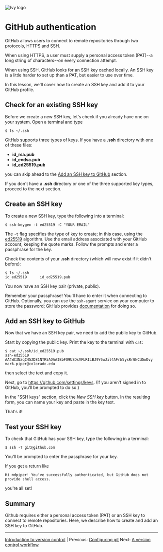 ![Ivy logo](https://raw.githubusercontent.com/csdms/project/main/assets/CSDMS-logo-color-tagline-hor.png)

# GitHub authentication

GitHub allows users to connect to remote repositories
through two protocols, HTTPS and SSH.

When using HTTPS,
a user must supply a personal access token (PAT)--a long string of characters--on
every connection attempt.

When using SSH,
GitHub looks for an SSH key cached locally.
An SSH key is a little harder to set up than a PAT,
but easier to use over time.

In this lesson,
we'll cover how to create an SSH key
and add it to your GitHub profile.

## Check for an existing SSH key

Before we create a new SSH key,
let's check if you already have one on your system.
Open a terminal and type
```
$ ls ~/.ssh
```

GitHub supports three types of keys.
If you have a **.ssh** directory with one of these files:

* **id_rsa.pub**
* **id_ecdsa.pub**
* **id_ed25519.pub**

you can skip ahead to the [Add an SSH key to GitHub](./github-authentication.md#add-an-ssh-key-to-github) section.

If you don't have a **.ssh** directory
or one of the three supported key types,
proceed to the next section.

## Create an SSH key

To create a new SSH key,
type the following into a terminal:
```
$ ssh-keygen -t ed25519 -C "YOUR EMAIL"
```
The `-t` flag specifies the type of key to create;
in this case,
using the [ed25519](https://en.wikipedia.org/wiki/EdDSA#Ed25519) algorithm.
Use the email address associated with your GitHub account,
keeping the quote marks.
Follow the prompts and enter a passphrase for the key.

Check the contents of your **.ssh** directory (which will now exist if it didn't before):
```
$ ls ~/.ssh
id_ed25519      id_ed25519.pub
```
You now have an SSH key pair (private, public).

Remember your passphrase!
You'll have to enter it when connecting to GitHub.
Optionally,
you can use the `ssh-agent` service on your computer to store the password;
GitHub provides [documentation](https://docs.github.com/en/authentication/connecting-to-github-with-ssh/generating-a-new-ssh-key-and-adding-it-to-the-ssh-agent#adding-your-ssh-key-to-the-ssh-agent) for doing so.

## Add an SSH key to GitHub

Now that we have an SSH key pair,
we need to add the public key to GitHub.

Start by copying the public key.
Print the key to the terminal with `cat`:
```
$ cat ~/.ssh/id_ed25519.pub
ssh-ed25519 AA4WC3NzqC45ZD81NTR5AQAAIBbFO9USDsVFLRIiBJ9Y6wJil4AFrW5ysRrGNCd5wDvy mark.piper@colorado.edu
```
then select the text and copy it.

Next, go to https://github.com/settings/keys.
(If you aren't signed in to GitHub,
you'll be prompted to do so.)

In the "SSH keys" section,
click the *New SSH key* button.
In the resulting form,
you can name your key
and paste in the key text.

That's it!

## Test your SSH key

To check that GitHub has your SSH key, type the following in a terminal:
```
$ ssh -T git@github.com
```
You'll be prompted to enter the passphrase for your key.

If you get a return like
```
Hi mdpiper! You've successfully authenticated, but GitHub does not provide shell access.
```
you're all set!

## Summary

Github requires either a personal access token (PAT)
or an SSH key
to connect to remote repositories.
Here,
we describe how to create and add an SSH key to GitHub.

___

[Introduction to version control](./index.md) |
Previous: [Configuring git](./configuring-git.md)
Next: [A version control workflow](./git-workflow.md)

